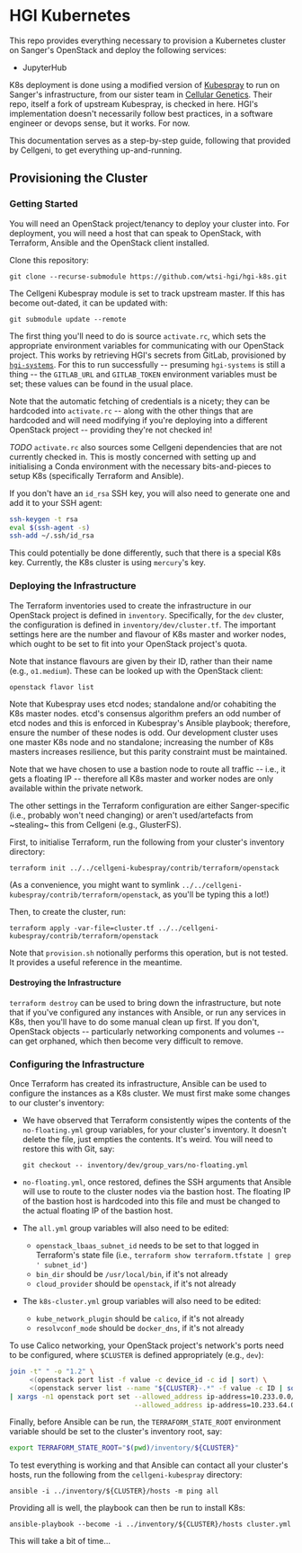 # HGI Kubernetes

This repo provides everything necessary to provision a Kubernetes
cluster on Sanger's OpenStack and deploy the following services:

* JupyterHub

K8s deployment is done using a modified version of
[Kubespray](https://github.com/kubernetes-sigs/kubespray) to run on
Sanger's infrastructure, from our sister team in [Cellular
Genetics](https://github.com/cellgeni). Their repo, itself a fork of
upstream Kubespray, is checked in here. HGI's implementation doesn't
necessarily follow best practices, in a software engineer or devops
sense, but it works. For now.

This documentation serves as a step-by-step guide, following that
provided by Cellgeni, to get everything up-and-running.

## Provisioning the Cluster

### Getting Started

You will need an OpenStack project/tenancy to deploy your cluster into.
For deployment, you will need a host that can speak to OpenStack, with
Terraform, Ansible and the OpenStack client installed.

Clone this repository:

    git clone --recurse-submodule https://github.com/wtsi-hgi/hgi-k8s.git

The Cellgeni Kubespray module is set to track upstream master. If this
has become out-dated, it can be updated with:

    git submodule update --remote

The first thing you'll need to do is source `activate.rc`, which sets
the appropriate environment variables for communicating with our
OpenStack project. This works by retrieving HGI's secrets from GitLab,
provisioned by [`hgi-systems`](https://github.com/wtsi-hgi/hgi-systems).
For this to run successfully -- presuming `hgi-systems` is still a thing
-- the `GITLAB_URL` and `GITLAB_TOKEN` environment variables must be
set; these values can be found in the usual place.

Note that the automatic fetching of credentials is a nicety; they can be
hardcoded into `activate.rc` -- along with the other things that are
hardcoded and will need modifying if you're deploying into a different
OpenStack project -- providing they're not checked in!

*TODO* `activate.rc` also sources some Cellgeni dependencies that are
not currently checked in. This is mostly concerned with setting up and
initialising a Conda environment with the necessary bits-and-pieces to
setup K8s (specifically Terraform and Ansible).

If you don't have an `id_rsa` SSH key, you will also need to generate
one and add it to your SSH agent:

```bash
ssh-keygen -t rsa
eval $(ssh-agent -s)
ssh-add ~/.ssh/id_rsa
```

This could potentially be done differently, such that there is a special
K8s key. Currently, the K8s cluster is using `mercury`'s key.

### Deploying the Infrastructure

The Terraform inventories used to create the infrastructure in our
OpenStack project is defined in `inventory`. Specifically, for the `dev`
cluster, the configuration is defined in `inventory/dev/cluster.tf`.
The important settings here are the number and flavour of K8s master and
worker nodes, which ought to be set to fit into your OpenStack project's
quota.

Note that instance flavours are given by their ID, rather than their
name (e.g., `o1.medium`). These can be looked up with the OpenStack
client:

    openstack flavor list

Note that Kubespray uses etcd nodes; standalone and/or cohabiting the
K8s master nodes. etcd's consensus algorithm prefers an odd number of
etcd nodes and this is enforced in Kubespray's Ansible playbook;
therefore, ensure the number of these nodes is odd. Our development
cluster uses one master K8s node and no standalone; increasing the
number of K8s masters increases resilience, but this parity constraint
must be maintained.

Note that we have chosen to use a bastion node to route all traffic --
i.e., it gets a floating IP -- therefore all K8s master and worker nodes
are only available within the private network.

The other settings in the Terraform configuration are either
Sanger-specific (i.e., probably won't need changing) or aren't
used/artefacts from ~stealing~  this from Cellgeni (e.g., GlusterFS).

First, to initialise Terraform, run the following from your cluster's
inventory directory:

    terraform init ../../cellgeni-kubespray/contrib/terraform/openstack

(As a convenience, you might want to symlink
`../../cellgeni-kubespray/contrib/terraform/openstack`, as you'll be
typing this a lot!)

Then, to create the cluster, run:

    terraform apply -var-file=cluster.tf ../../cellgeni-kubespray/contrib/terraform/openstack

Note that `provision.sh` notionally performs this operation, but is not
tested. It provides a useful reference in the meantime.

#### Destroying the Infrastructure

`terraform destroy` can be used to bring down the infrastructure, but
note that if you've configured any instances with Ansible, or run any
services in K8s, then you'll have to do some manual clean up first. If
you don't, OpenStack objects -- particularly networking components and
volumes -- can get orphaned, which then become very difficult to remove.

### Configuring the Infrastructure

Once Terraform has created its infrastructure, Ansible can be used to
configure the instances as a K8s cluster. We must first make some
changes to our cluster's inventory:

* We have observed that Terraform consistently wipes the contents of the
  `no-floating.yml` group variables, for your cluster's inventory. It
  doesn't delete the file, just empties the contents. It's weird. You
  will need to restore this with Git, say:

      git checkout -- inventory/dev/group_vars/no-floating.yml

* `no-floating.yml`, once restored, defines the SSH arguments that
  Ansible will use to route to the cluster nodes via the bastion host.
  The floating IP of the bastion host is hardcoded into this file and
  must be changed to the actual floating IP of the bastion host.

* The `all.yml` group variables will also need to be edited:
  * `openstack_lbaas_subnet_id` needs to be set to that logged in
    Terraform's state file (i.e., `terraform show terraform.tfstate | grep ' subnet_id'`)
  * `bin_dir` should be `/usr/local/bin`, if it's not already
  * `cloud_provider` should be `openstack`, if it's not already

* The `k8s-cluster.yml` group variables will also need to be edited:
  * `kube_network_plugin` should be `calico`, if it's not already
  * `resolvconf_mode` should be `docker_dns`, if it's not already

To use Calico networking, your OpenStack project's network's ports need
to be configured, where `$CLUSTER` is defined appropriately (e.g.,
`dev`):

```bash
join -t" " -o "1.2" \
     <(openstack port list -f value -c device_id -c id | sort) \
     <(openstack server list --name "${CLUSTER}-.*" -f value -c ID | sort) \
| xargs -n1 openstack port set --allowed_address ip-address=10.233.0.0/18 \
                               --allowed_address ip-address=10.233.64.0/18
```

Finally, before Ansible can be run, the `TERRAFORM_STATE_ROOT`
environment variable should be set to the cluster's inventory root, say:

```bash
export TERRAFORM_STATE_ROOT="$(pwd)/inventory/${CLUSTER}"
```

To test everything is working and that Ansible can contact all your
cluster's hosts, run the following from the `cellgeni-kubespray`
directory:

    ansible -i ../inventory/${CLUSTER}/hosts -m ping all

Providing all is well, the playbook can then be run to install K8s:

    ansible-playbook --become -i ../inventory/${CLUSTER}/hosts cluster.yml

This will take a bit of time...
